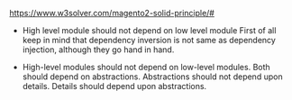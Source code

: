 https://www.w3solver.com/magento2-solid-principle/#
- High level module should not depend on low level module First of all keep in mind that dependency inversion is not same as dependency injection, although they go hand in hand.

- High-level modules should not depend on low-level modules. Both should depend on abstractions.
Abstractions should not depend upon details. Details should depend upon abstractions.
